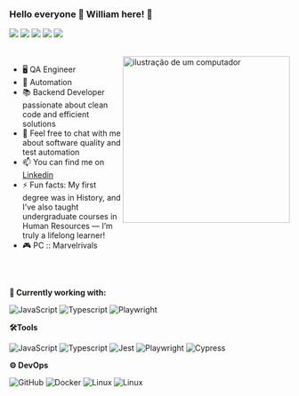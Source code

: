 ### Hello everyone 👋 William here!  🎸 
 
 [<img src="https://img.shields.io/badge/%F0%9F%92%9C-Tests-blue?style=flat&color=grey"/>](#)
 [<img src="https://img.shields.io/badge/%F0%9F%92%9C-Automation-blue?style=flat&color=grey"/>](#)
 [<img src="https://img.shields.io/badge/%F0%9F%92%9C-Games-blue?style=flat&color=grey"/>](#)
 [<img src="https://img.shields.io/badge/%F0%9F%92%9C-Music-blue?style=flat&color=grey"/>](#)
 [<img src="https://img.shields.io/badge/%F0%9F%92%9C-BackEnd-blue?style=flat&color=grey"/>](#)
 
 <br>
 <img src="https://raw.githubusercontent.com/MicaelliMedeiros/micaellimedeiros/master/image/computer-illustration.png" alt="ilustração de um computador" min-width="300px" max-width="300px" width="300px" align="right">
 
 - 🖥️ QA Engineer 
 - 🤖 Automation
 - 📚 Backend Developer passionate about clean code and efficient solutions
 - 💬 Feel free to chat with me about software quality and test automation
 - 📫 You can find me on [Linkedin](https://www.linkedin.com/in/william-cruz-76b7431a5/) 
 - ⚡ Fun facts: My first degree was in History, and I’ve also taught undergraduate courses in Human Resources — I’m truly a lifelong learner!
 - 🎮 PC :: Marvelrivals

<br>
<br>

**💼 Currently working with:**
 
 ![JavaScript](https://img.shields.io/badge/-JavaScript-333333?style=flat&logo=javascript)
 ![Typescript](https://img.shields.io/badge/-Typescript-333333?style=flat&logo=typescript)
 ![Playwright](https://img.shields.io/badge/-Playwright-333333?style=flat&logo=playwright)
 


**🛠️Tools**
 
 ![JavaScript](https://img.shields.io/badge/-JavaScript-333333?style=flat&logo=javascript)
 ![Typescript](https://img.shields.io/badge/-Typescript-333333?style=flat&logo=typescript)
 ![Jest](https://img.shields.io/badge/-Jest-333333?style=flat&logo=jest)
 ![Playwright](https://img.shields.io/badge/-Playwright-333333?style=flat&logo=playwright)
 ![Cypress](https://img.shields.io/badge/-Cypress-333333?style=flat&logo=cypress)
 
 **⚙️ DevOps**
 
 ![GitHub](https://img.shields.io/badge/-GitHub-333333?style=flat&logo=github)
 ![Docker](https://img.shields.io/badge/-Docker-333333?style=flat&logo=docker)
 ![Linux](https://img.shields.io/badge/-Linux-333333?style=flat&logo=linux)
 ![Linux](https://aleen42.github.io/badges/src/reddit.svg)

